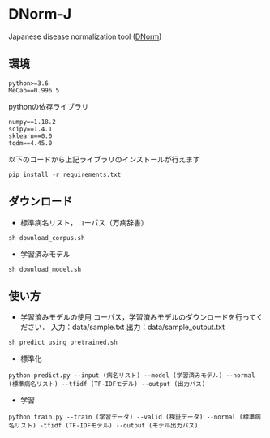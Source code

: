 # DNorm-J
Japanese disease normalization tool ([DNorm](https://www.ncbi.nlm.nih.gov/pmc/articles/PMC3810844/))

## 環境
```
python>=3.6
MeCab==0.996.5
```
pythonの依存ライブラリ
```
numpy==1.18.2
scipy==1.4.1
sklearn==0.0
tqdm==4.45.0
```

以下のコードから上記ライブラリのインストールが行えます
```
pip install -r requirements.txt
```

## ダウンロード
- 標準病名リスト，コーパス（万病辞書）
```
sh download_corpus.sh
```

- 学習済みモデル
```
sh download_model.sh
```

## 使い方
- 学習済みモデルの使用
コーパス，学習済みモデルのダウンロードを行ってください．
入力：data/sample.txt
出力：data/sample_output.txt

```
sh predict_using_pretrained.sh
```

- 標準化
```
python predict.py --input (病名リスト) --model (学習済みモデル) --normal (標準病名リスト) --tfidf (TF-IDFモデル) --output (出力パス)
```
- 学習
```
python train.py --train (学習データ) --valid (検証データ) --normal (標準病名リスト) -tfidf (TF-IDFモデル) --output (モデル出力パス)
```

